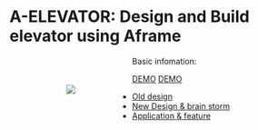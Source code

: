 # A-ELEVATOR: Design and Build elevator using Aframe 

<a href="https://zipexpo.github.io/hw1.62.Nguyen/demo.html"><img src="https://media.giphy.com/media/W4XAOhc0nHdtrOhHZQ/giphy.gif" align="left" hspace="100" vspace="50"></a>

Basic infomation:
 
[DEMO](https://zipexpo.github.io/hw1.62.Nguyen/demo.html)
[DEMO](https://zipexpo.github.io/hw1.62.Nguyen/demo.html)

* [Old design](#oldElevator)
* [New Design & brain storm](#design)
* [Application & feature](#application)

